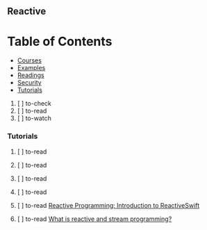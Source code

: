 ## Reactive

# Table of Contents
<!-- MarkdownTOC depth=4 -->
  - [Courses](#courses)
  - [Examples](#examples)
  - [Readings](#readings)
  - [Security](#security)
  - [Tutorials](#tutorials)
<!-- /MarkdownTOC -->

  1. [ ] to-check []()
  1. [ ] to-read []()
  1. [ ] to-watch []()

### Tutorials

  1. [ ] to-read []()
  1. [ ] to-read []()
  1. [ ] to-read []()
  1. [ ] to-read []()
  1. [ ] to-read [Reactive Programming: Introduction to ReactiveSwift](https://medium.com/@hsusmita4/reactive-programming-introduction-to-reactiveswift-c3fcef5e896)

  1. [ ] to-read [What is reactive and stream programming?](https://dev.to/mortoray/what-is-reactive-and-stream-programming)
